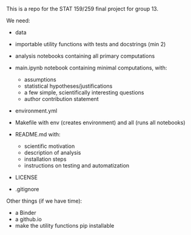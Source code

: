 This is a repo for the STAT 159/259 final project for group 13.

We need:

- data

- importable utility functions with tests and docstrings (min 2)

- analysis notebooks containing all primary computations

- main.ipynb notebook containing minimal computations, with:

    - assumptions
    - statistical hypotheses/justifications
    - a few simple, scientifically interesting questions
    - author contribution statement

- environment.yml
 
- Makefile with env (creates environment) and all (runs all notebooks)

- README.md with:
  - scientific motivation
  - description of analysis
  - installation steps
  - instructions on testing and automatization
- LICENSE

- .gitignore


Other things (if we have time):

   - a Binder
   - a github.io 
   - make the utility functions pip installable 
